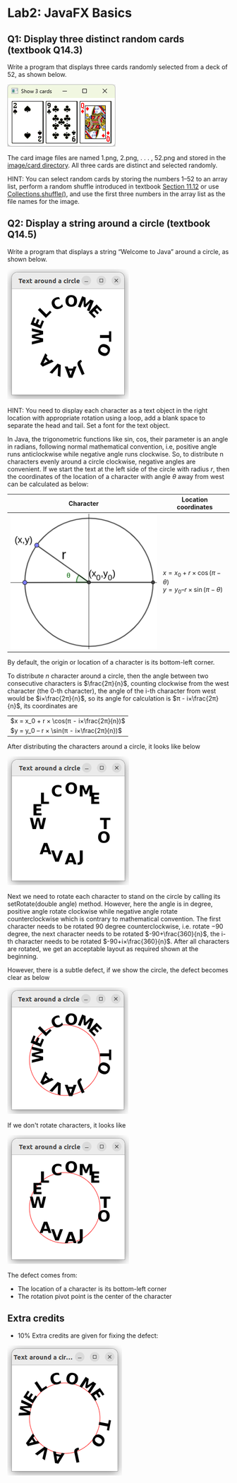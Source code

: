 # Lab2: JavaFX Basics

## Q1: Display three distinct random cards (textbook Q14.3)
Write a program that displays three cards randomly selected from a deck of 52, as shown below. 

![show 3 distinct random cards](./images/3cards.png)

The card image files are named 1.png, 2.png, . . . , 52.png and stored in the [image/card directory](https://github.com/ufidon/java/tree/main/bookmedia/image/card). All three cards are distinct and selected randomly. 

HINT: You can select random cards by storing the numbers 1–52 to an array list, perform a random shuffle introduced in textbook [Section 11.12](../../mod1/Array.md) or use [Collections.shuffle()](https://devdocs.io/openjdk~11/java.base/java/util/collections), and use the first three numbers in the array list as the file names for the image.


## Q2: Display a string around a circle (textbook Q14.5)
Write a program that displays a string “Welcome to Java” around a circle, as shown below. 

![text circle](./images/textcircle.png)

HINT: You need to display each character as a text object in the right location with appropriate rotation using a loop, add a blank space to separate the head and tail. Set a font for the text object.

In Java, the trigonometric functions like sin, cos, their parameter is an angle in radians, following normal mathematical convention, i.e, positive angle runs anticlockwise while negative angle runs clockwise. So, to distribute n characters evenly around a circle clockwise, negative angles are convenient. If we start the text at the left side of the circle with radius $r$, then the coordinates of the location of a character with angle $θ$ away from west can be calculated as below:

| Character                                | Location coordinates                                      |
| ---------------------------------------- | --------------------------------------------------------- |
| ![theta away from west](./images/xy.png) | $x = x_0 + r × \cos(π-θ)$ <br/> $y = y_0 – r × \sin(π-θ)$ |

By default, the origin or location of a character is its bottom-left corner.

To distribute $n$ character around a circle, then the angle between two consecutive characters is $\frac{2π}{n}$, counting clockwise from the west character (the 0-th character), the angle of the i-th character from west would be $i×\frac{2π}{n}$, so its angle for calculation is $π - i×\frac{2π}{n}$, its coordinates are

|                                          |
| ---------------------------------------- |
| $x = x_0 + r × \cos(π - i×\frac{2π}{n})$ |
| $y = y_0 – r × \sin(π - i×\frac{2π}{n})$ |


After distributing the characters around a circle, it looks like below

![upright text around circle](./images/tc.png)

Next we need to rotate each character to stand on the circle by calling its setRotate(double angle) method. However, here the angle is in degree, positive angle rotate clockwise while negative angle rotate counterclockwise which is contrary to mathematical convention. The first character needs to be rotated 90 degree counterclockwise, i.e. rotate $-90$ degree, the next character needs to be rotated $-90+\frac{360}{n}$, the i-th character needs to be rotated $-90+i×\frac{360}{n}$. After all characters are rotated, we get an acceptable layout as required shown at the beginning.

However, there is a subtle defect, if we show the circle, the defect becomes clear as below

![after rotation](./images/post.png)

If we don't rotate characters, it looks like

![before rotation](./images/pre.png)

The defect comes from:

* The location of a character is its bottom-left corner
* The rotation pivot point is the center of the character


Extra credits
---
* 10% Extra credits are given for fixing the defect:

![fixed](./images/extra.png)